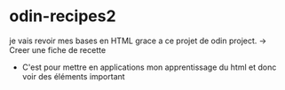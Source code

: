 # odin-recipes2

je vais revoir mes bases en HTML grace a ce projet de odin project.
-> Creer une fiche de recette

- C'est pour mettre en applications mon apprentissage du html et donc voir des éléments important
